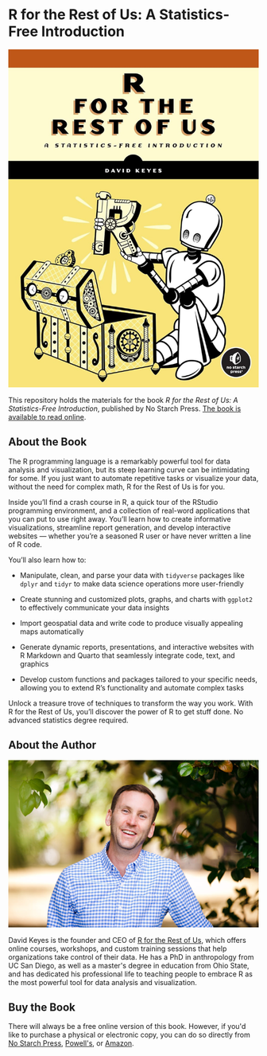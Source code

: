 # R for the Rest of Us: A Statistics-Free Introduction

![](assets/cover.jpg)

This repository holds the materials for the book *R for the Rest of Us: A Statistics-Free Introduction*, published by No Starch Press. [The book is available to read online](https://book.rfortherestofus.com).

## About the Book

The R programming language is a remarkably powerful tool for data analysis and visualization, but its steep learning curve can be intimidating for some. If you just want to automate repetitive tasks or visualize your data, without the need for complex math, R for the Rest of Us is for you.

Inside you’ll find a crash course in R, a quick tour of the RStudio programming environment, and a collection of real-word applications that you can put to use right away. You’ll learn how to create informative visualizations, streamline report generation, and develop interactive websites — whether you’re a seasoned R user or have never written a line of R code.

You’ll also learn how to:

- Manipulate, clean, and parse your data with `tidyverse` packages like `dplyr` and `tidyr` to make data science operations more user-friendly

- Create stunning and customized plots, graphs, and charts with `ggplot2` to effectively communicate your data insights

- Import geospatial data and write code to produce visually appealing maps automatically

- Generate dynamic reports, presentations, and interactive websites with R Markdown and Quarto that seamlessly integrate code, text, and graphics

- Develop custom functions and packages tailored to your specific needs, allowing you to extend R’s functionality and automate complex tasks

Unlock a treasure trove of techniques to transform the way you work. With R for the Rest of Us, you’ll discover the power of R to get stuff done. No advanced statistics degree required.

## About the Author

![](assets/david-keyes.jpg)

David Keyes is the founder and CEO of [R for the Rest of Us](https://rfortherestofus.com/), which offers online courses, workshops, and custom training sessions that help organizations take control of their data. He has a PhD in anthropology from UC San Diego, as well as a master's degree in education from Ohio State, and has dedicated his professional life to teaching people to embrace R as the most powerful tool for data analysis and visualization.

## Buy the Book

There will always be a free online version of this book. However, if you'd like to purchase a physical or electronic copy, you can do so directly from [No Starch Press](https://nostarch.com/r-rest-us), [Powell's](https://www.powells.com/book/r-for-the-rest-of-us-9781718503328), or [Amazon](https://a.co/d/fzAMxMV). 